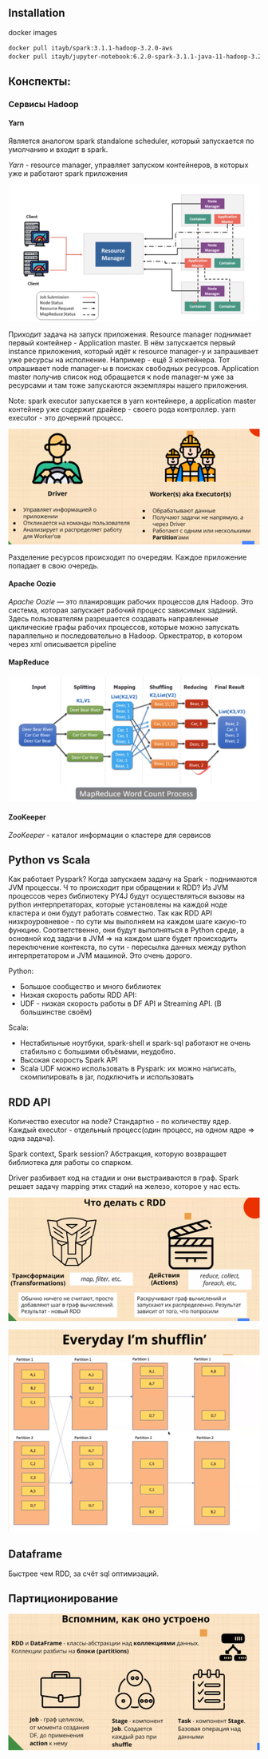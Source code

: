 ## Installation

docker images

~~~bash
docker pull itayb/spark:3.1.1-hadoop-3.2.0-aws
docker pull itayb/jupyter-notebook:6.2.0-spark-3.1.1-java-11-hadoop-3.2.0
~~~

## Конспекты:


### Сервисы Hadoop

#### Yarn

Является аналогом spark standalone scheduler, который запускается по умолчанию и входит в spark.

*Yarn* - resource manager, управляет запуском контейнеров, в которых уже и работают spark приложения

![img.png](images/yarn_img.png)

Приходит задача на запуск приложения. Resource manager поднимает первый контейнер - Application master.
В нём запускается первый instance приложения, который идёт к resource manager-у и запрашивает уже ресурсы на исполнение.
Например - ещё 3 контейнера. Тот опрашивает node manager-ы в поисках свободных ресурсов.
Application master получив список нод обращается к node manager-м уже за ресурсами и там тоже запускаются экземпляры
нашего приложения.

Note:
spark executor запускается в yarn контейнере, а application master контейнер уже содержит драйвер - своего рода
контроллер.
yarn executor - это дочерний процесс.

![img.png](images/driver_img.png)

Разделение ресурсов происходит по очередям. Каждое приложение попадает в свою очередь.

#### Apache Oozie

*Apache Oozie* — это планировщик рабочих процессов для Hadoop. Это система, которая запускает рабочий процесс зависимых
заданий. Здесь пользователям разрешается создавать направленные циклические графы рабочих процессов, которые можно
запускать параллельно и последовательно в Hadoop. Оркестратор, в котором через xml описывается pipeline

#### MapReduce

![img.png](images/map_reduce_img.png)

#### ZooKeeper

*ZooKeeper* - каталог информации о кластере для сервисов


## Python vs Scala

Как работает Pyspark? Когда запускаем задачу на Spark - поднимаются JVM процессы. Ч
то происходит при обращении к RDD? Из JVM процессов через библиотеку PY4J будут осуществляться вызовы на python
интерпретаторах,
которые установлены на каждой ноде кластера и они будут работать совместно. Так как RDD API низкроуровневое -
по сути мы выполняем на каждом шаге какую-то функцию.
Соответственно, они будут выполняться в Python среде,
а основной код задачи в JVM => на каждом шаге будет происходить переключение контекста, по сути - пересылка данных
между python интерпретатором и JVM машиной.
Это очень дорого.

Python:

* Большое сообщество и много библиотек
* Низкая скорость работы RDD API:
* UDF - низкая скорость работы в DF API и Streaming API. (В большинстве своём)

Scala:

* Нестабильные ноутбуки, spark-shell и spark-sql работают не очень стабильно с большими объёмами, неудобно.
* Высокая скорость Spark API
* Scala UDF можно использовать в Pyspark: их можно написать, скомпилировать в jar, подключить и использовать


## RDD API

Количество executor на node? Стандартно - по количеству ядер. 
Каждый executor - отдельный процесс(один процесс, на одном ядре => одна задача).

Spark context, Spark session? Абстракция, которую возвращает библиотека для работы со спарком.

Driver разбивает код на стадии и они выстраиваются в граф. Spark решает задачу mapping этих стадий на железо, которое у нас есть.

![img.png](images/rdd.png)

![img.png](images/shuffling.png)


## Dataframe

Быстрее чем RDD, за счёт sql оптимизаций.


## Партиционирование

![img.png](img.png)